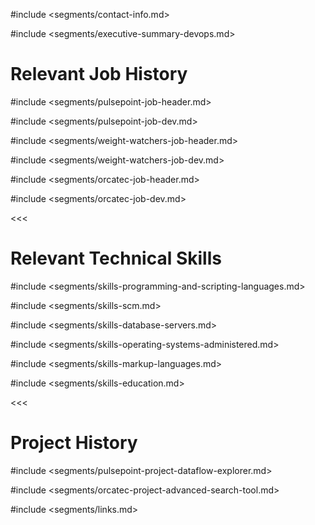 #include <segments/contact-info.md>

#include <segments/executive-summary-devops.md>

# Relevant Job History

#include <segments/pulsepoint-job-header.md>

#include <segments/pulsepoint-job-dev.md>

#include <segments/weight-watchers-job-header.md>

#include <segments/weight-watchers-job-dev.md>

#include <segments/orcatec-job-header.md>

#include <segments/orcatec-job-dev.md>

<<<

# Relevant Technical Skills

#include <segments/skills-programming-and-scripting-languages.md>

#include <segments/skills-scm.md>

#include <segments/skills-database-servers.md>

#include <segments/skills-operating-systems-administered.md>

#include <segments/skills-markup-languages.md>

#include <segments/skills-education.md>

<<<

# Project History

#include <segments/pulsepoint-project-dataflow-explorer.md>

#include <segments/orcatec-project-advanced-search-tool.md>

#include <segments/links.md>
